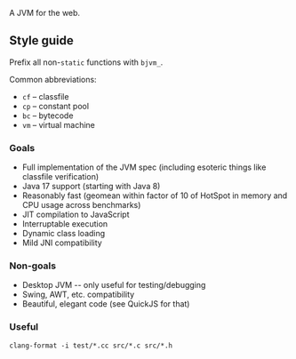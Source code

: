
A JVM for the web.

## Style guide

Prefix all non-`static` functions with `bjvm_`.

Common abbreviations:

- `cf` – classfile
- `cp` – constant pool
- `bc` – bytecode
- `vm` – virtual machine

### Goals

- Full implementation of the JVM spec (including esoteric things like classfile verification)
- Java 17 support (starting with Java 8)
- Reasonably fast (geomean within factor of 10 of HotSpot in memory and CPU usage across benchmarks)
- JIT compilation to JavaScript
- Interruptable execution
- Dynamic class loading
- Mild JNI compatibility

### Non-goals

- Desktop JVM -- only useful for testing/debugging
- Swing, AWT, etc. compatibility
- Beautiful, elegant code (see QuickJS for that)

### Useful

```
clang-format -i test/*.cc src/*.c src/*.h
```
